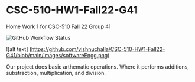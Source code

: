 # CSC-510-HW1-Fall22-G41
Home Work 1 for CSC-510 Fall 22 Group 41

![GitHub Workflow Status](https://img.shields.io/github/workflow/status/dwyl/auth_plug/Elixir%20CI?label=build&style=flat-square)


![alt text] (https://github.com/vishnuchalla/CSC-510-HW1-Fall22-G41/blob/main/images/softwareEngg.png)

Our project does basic arthematic operations. Where it performs additions, substraction, multiplication, and division.
`